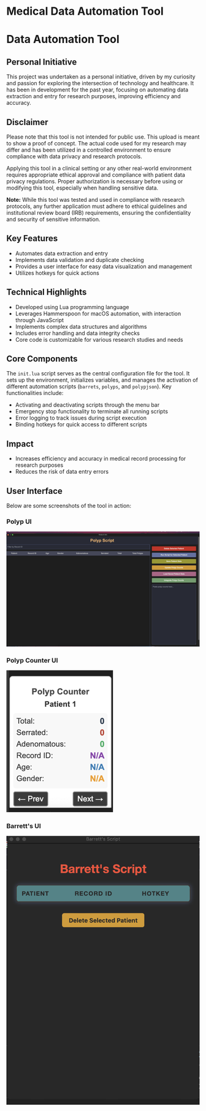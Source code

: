 # Medical Data Automation Tool

# Data Automation Tool 

## Personal Initiative

This project was undertaken as a personal initiative, driven by my curiosity and passion for exploring the intersection of technology and healthcare. It has been in development for the past year, focusing on automating data extraction and entry for research purposes, improving efficiency and accuracy. 

## Disclaimer

Please note that this tool is not intended for public use. This upload is meant to show a proof of concept. The actual code used for my research may differ and has been utilized in a controlled environment to ensure compliance with data privacy and research protocols.

Applying this tool in a clinical setting or any other real-world environment requires appropriate ethical approval and compliance with patient data privacy regulations. Proper authorization is necessary before using or modifying this tool, especially when handling sensitive data.

**Note:** While this tool was tested and used in compliance with research protocols, any further application must adhere to ethical guidelines and institutional review board (IRB) requirements, ensuring the confidentiality and security of sensitive information.


## Key Features
- Automates data extraction and entry
- Implements data validation and duplicate checking
- Provides a user interface for easy data visualization and management
- Utilizes hotkeys for quick actions

## Technical Highlights
- Developed using Lua programming language
- Leverages Hammerspoon for macOS automation, with interaction through JavaScript
- Implements complex data structures and algorithms
- Includes error handling and data integrity checks
- Core code is customizable for various research studies and needs

## Core Components

The `init.lua` script serves as the central configuration file for the tool. It sets up the environment, initializes variables, and manages the activation of different automation scripts (`barrets`, `polyps`, and `polypjson`). Key functionalities include:

- Activating and deactivating scripts through the menu bar
- Emergency stop functionality to terminate all running scripts
- Error logging to track issues during script execution
- Binding hotkeys for quick access to different scripts


## Impact
- Increases efficiency and accuracy in medical record processing for research purposes
- Reduces the risk of data entry errors

## User Interface
Below are some screenshots of the tool in action:

### Polyp UI
![Main Interface](medical_data_tool_interface.png)

### Polyp Counter UI
![Polyp Counter UI](polyp_counter.png)

### Barrett's UI
![Barrett's UI](BarrretsUI.png)
